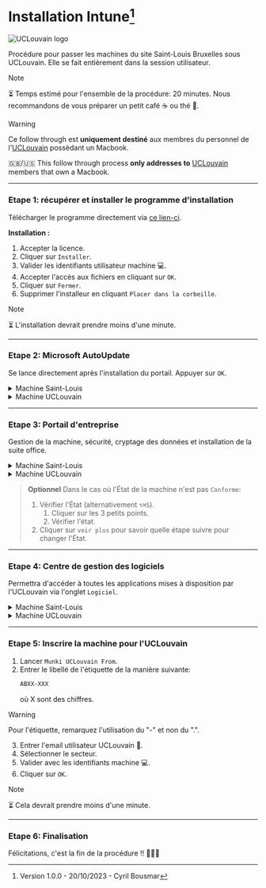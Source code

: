 # Installation Intune[^1]

![UCLouvain logo](https://cdn.uclouvain.be/groups/cms-editors-arec/charte-graphique-uclouvain/UCLouvain_Logo_Pos_CMJN.png?itok=0Vz8FOqj)

Procédure pour passer les machines du site Saint-Louis Bruxelles sous UCLouvain. Elle se fait entièrement dans la session utilisateur.

> [!NOTE]
> :hourglass_flowing_sand: Temps estimé pour l'ensemble de la procédure: 20 minutes. Nous recommandons de vous préparer un petit café :coffee: ou thé :tea:.

> [!WARNING]
> Ce follow through est **uniquement destiné** aux membres du personnel de l'[UCLouvain][uclouvain] possèdant un Macbook.
> 
> :uk:/:us: This follow through process **only addresses to** [UCLouvain][uclouvain] members that own a Macbook.

-----------------
### Etape 1: récupérer et installer le programme d'installation
Télécharger le programme directement via [ce lien-ci][pkginstaller].

**Installation :**
1. Accepter la licence.
2. Cliquer sur `Installer`.
3. Valider les identifiants utilisateur machine :computer:.
4. Accepter l'accès aux fichiers en cliquant sur `OK`.
5. Cliquer sur `Fermer`.
6. Supprimer l'installeur en cliquant `Placer dans la corbeille`.

> [!NOTE]
> :hourglass_flowing_sand: L'installation devrait prendre moins d'une minute.

-----------------
### Etape 2: Microsoft AutoUpdate
Se lance directement après l'installation du portail. Appuyer sur `OK`.

<details>
<summary>Machine Saint-Louis</summary>

1. Cliquer sur la flèche :arrow_down_small: pour déployer et voir toutes les applications.
2. Vérification des mises à jour des programmes de la Suite Office, de Microsoft AutoUpdate et du Portail d'entreprise.
3. Cliquer sur `Tout mettre à jour`.
4. Fermer `Microsoft AutoUpdate`.

> [!IMPORTANT]
> Il est possible que certains liens/icones du `Dock` vers les applications de la `Suite Office` ne soient plus cliquables. Il faut les supprimer du `Dock` et les replacer.

> [!NOTE]
> :hourglass_flowing_sand: La mise à jour prend environ deux minutes pour l'entièreté de la `Suite Office`.
</details>

<details>
<summary>Machine UCLouvain</summary>

1. Cliquer sur la flèche :arrow_down_small: pour déployer et voir toutes les applications.
2. Rechercher les mises à jours.
3. Cliquer sur `Tout mettre à jour`.
4. Fermer `Microsoft AutoUpdate`.

> [!NOTE]
> La `Suite Office` n'est pas encore disponible et s'installera dans l'étape suivante.
</details>

-----------------
### Etape 3: Portail d'entreprise
Gestion de la machine, sécurité, cryptage des données et installation de la suite office.

<details>
<summary>Machine Saint-Louis</summary>

1. Désactiver le `FileVault` en suivant:
   ```
   Réglage Système > Confidentialité et sécurité > FileVault > Désactiver...
   ```
2. Lancer l'application `Portail d'entreprise`.
3. Connection de l'utilisateur avec les identifiants UCLouvain :bust_in_silhouette:.
4. Cliquer sur `commencer` la configuration de l'accès à L'UCLouvain.
5. Cliquer sur `Continuer`.
6. Cliquer sur `Télécharger le profil`.
   1. Cliquer sur la fenêtre de `Réglages système` qui s'est ouverte.
   2. Double cliquer sur `Management Profile`.
   3. Cliquer sur `Installer`.
   4. Utiliser les identifiants machine :computer:.
   5. Fermer la fenêtre de `Réglages système`.
7. Attendre les vérifications des paramètres système.

> [!WARNING]
> Il est possible qu'il faille relancer la procédure une seconde fois. Pas de panique, ça ne devrait pas prendre autant de temps.

> [!NOTE]
> :hourglass_flowing_sand: Intstallation du profil de management peut prendre jusqu'à 10 minutes. De même que la vérification de l'État.

8. Terminer.
9. Cliquer sur `En savoir plus` pour vérifier que seul le chiffrement de l'appareil soit demandé, puis `fermer`.
10. Modifier le mot de passe machine :computer: (Possibilité de reprendre le même pour autant qu'il est validé par les exigences de l'UCLouvain) en suivant:
   ```
   Réglage Système > Touch ID et mot de passe > Modifier...
   ```
11. Activer le chiffrement de l'appareil en suivant:
   ```
   Réglage Système > Confidentialité et sécurité > FileVault > Activer...
   ```
11. Cliquer sur `continuer`. La création du FileVault se lance.
12. Sur `Portail d'entreprise`, cliquer sur `En savoir plus`, puis `Réessayer`. La vérification de l'État se lance.
13. Désactiver la collecte des données de Microsoft en suivant:
   ```
   Portail d'entreprise > Réglages... > Décocher "Authorisez Microsoft à collecter des données d'utilisation.".
   ```
14. Quitter l'application `Portail d'entreprise`.

</details>

<details>
<summary>Machine UCLouvain</summary>
   
1. Lancer l'application `Portail d'entreprise`.
2. Cliquer sur `Commencer`pour configurer l'accès de l'UCLouvain.
3. Continuer.
4. Cliquer sur `Télécharger le profil`.
   1. Cliquer sur la fenêtre de `Réglages système` qui s'est ouverte.
   2. Double cliquer sur `Management Profile`.
   3. Installer en renseignant les identifiants machine.
   4. Fermer la fenêtre de `Réglages système`.
5. Terminer.
6. Modifier le mot de passe machine :computer: (Possibilité de reprendre le même pour autant qu'il est validé par les exigences de l'UCLouvain).
   ```
   Réglage Système > Touch ID et mot de passe > Modifier...
   ```
7. Activer le chiffrement de l'appareil.
   ```
   Réglage Système > Confidentialité et sécurité > FileVault > Activer...
   ```
8. Cliquer sur continuer. La création du FileVault se lance.
9. Sur `Portail d'entreprise`, cliquer sur `En savoir plus`, puis `Réessayer`. La vérification de l'État se lance.
10. Désactiver la collecte des données de Microsoft:
   ```
   Portail d'entreprise > Réglages... > Décocher "Authorisez Microsoft à collecter des données d'utilisation.".
   ```
11. Quitter l'application `Portail d'entreprise`.

> [!NOTE]
> :hourglass_flowing_sand: La vérification du status peut prendre jusqu'à 10 minutes.
</details>

> **Optionnel**
> Dans le cas où l'État de la machine n'est pas `Conforme`:
> 1. Vérifier l'État (alternativement `⌥⌘S`).
>    1. Cliquer sur les 3 petits points.
>    2. Vérifier l'état.
> 2. Cliquer sur `voir plus` pour savoir quelle étape suivre pour changer l'État.

-----------------
### Etape 4: Centre de gestion des logiciels
Permettra d'accéder à toutes les applications mises à disposition par l'UCLouvain via l'onglet `Logiciel`.

<details>
<summary>Machine Saint-Louis</summary>

- [ ] TODO
</details>

<details>
<summary>Machine UCLouvain</summary>
   
1. Lancer l'application `Centre de gestion des logiciels`.
2. Vérification des mises à jour automatique des logiciels.
3. Cliquer sur `Tout mettre à jour`.
4. Quitter l'application`Centre de gestion des logiciels`.
</details>


-----------------
### Etape 5: Inscrire la machine pour l'UCLouvain

1. Lancer `Munki UCLouvain From`.
2. Entrer le libellé de l'étiquette de la manière suivante:
   ```latex
   ABXX-XXX
   ```
   où X sont des chiffres.

> [!WARNING]
> Pour l'étiquette, remarquez l'utilisation du "-" et non du ".".
   
3. Entrer l'email utilisateur UCLouvain :bust_in_silhouette:.
4. Sélectionner le secteur.
5. Valider avec les identifiants machine :computer:.
6. Cliquer sur `OK`.

> [!NOTE]
> :hourglass_flowing_sand: Cela devrait prendre moins d'une minute.

-----------------
### Etape 6: Finalisation
Félicitations, c'est la fin de la procédure !! :clap::partying_face::tada:
&nbsp;
[^1]: Version 1.0.0 - 20/10/2023 - Cyril Bousmar

[//]:#
[pkginstaller]: <https://go.microsoft.com/fwlink/?linkid=853070>
[uclouvain]: <https://uclouvain.be/fr/index.html>
